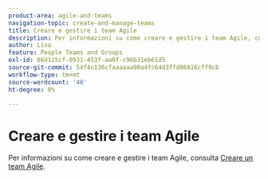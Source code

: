 ```yaml
---
product-area: agile-and-teams
navigation-topic: create-and-manage-teams
title: Creare e gestire i team Agile
description: Per informazioni su come creare e gestire i team Agile, consulta Creare un team Agile.
author: Lisa
feature: People Teams and Groups
exl-id: 86d115cf-0931-453f-aa0f-c96b31eb61d5
source-git-commit: 54f4c136cfaaaaaa90a4fc64d3ffd06816cff9cb
workflow-type: tm+mt
source-wordcount: '40'
ht-degree: 0%

---
```


# Creare e gestire i team Agile

Per informazioni su come creare e gestire i team Agile, consulta [Creare un team Agile](../../agile/get-started-with-agile-in-workfront/create-an-agile-team.md).
